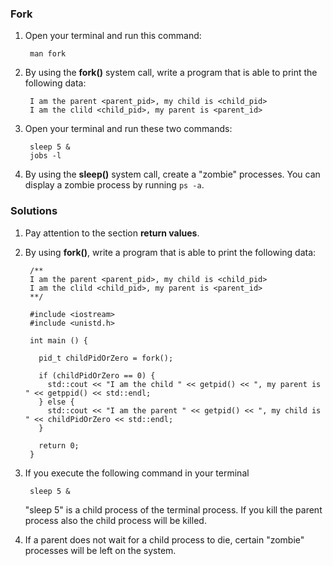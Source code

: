 ### Fork

1. Open your terminal and run this command:

        man fork
     
2. By using the **fork()** system call,  write a program that is able to print the following data:

        I am the parent <parent_pid>, my child is <child_pid>
        I am the clild <child_pid>, my parent is <parent_id>
        
3. Open your terminal and run these two commands:

        sleep 5 &
        jobs -l
        
4. By using the **sleep()** system call, create a "zombie" processes. You can display a zombie process by running `ps -a`.
        
### Solutions

1. Pay attention to the section **return values**.

2. By using **fork()**,  write a program that is able to print the following data:

        /** 
        I am the parent <parent_pid>, my child is <child_pid>
        I am the clild <child_pid>, my parent is <parent_id>
        **/

        #include <iostream>
        #include <unistd.h>
        
        int main () {
          
          pid_t childPidOrZero = fork();
          
          if (childPidOrZero == 0) {
            std::cout << "I am the child " << getpid() << ", my parent is " << getppid() << std::endl;
          } else {
            std::cout << "I am the parent " << getpid() << ", my child is " << childPidOrZero << std::endl;
          }
          
          return 0;
        }
        
3. If you execute the following command in your terminal

        sleep 5 &
        
    "sleep 5" is a child process of the terminal process. If you kill the parent process also the child process will be killed.
    
4. If a parent does not wait for a child process to die, certain "zombie" processes will be left on the system.
